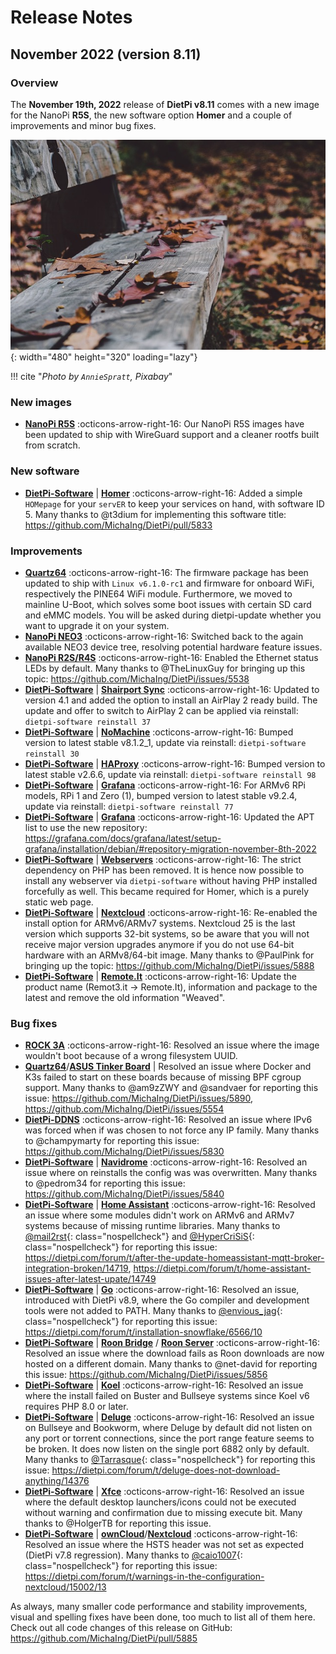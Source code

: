 # Release Notes

## November 2022 (version 8.11)

### Overview

The **November 19th, 2022** release of **DietPi v8.11** comes with a new image for the NanoPi **R5S**, the new software option **Homer** and a couple of improvements and minor bug fixes.

![Pumpkins](../assets/images/dietpi-release-v8_11.jpg){: width="480" height="320" loading="lazy"}

!!! cite "*Photo by `AnnieSpratt`, Pixabay*"

### New images

- [**NanoPi R5S**](../../hardware/#nanopi-series-friendlyelec) :octicons-arrow-right-16: Our NanoPi R5S images have been updated to ship with WireGuard support and a cleaner rootfs built from scratch.

### New software

- [**DietPi-Software**](../../dietpi_tools/#dietpi-software) | [**Homer**](../../software/system_stats/#homer) :octicons-arrow-right-16: Added a simple `HOMepage` for your `servER` to keep your services on hand, with software ID 5. Many thanks to @t3dium for implementing this software title: <https://github.com/MichaIng/DietPi/pull/5833>

### Improvements

- [**Quartz64**](../../hardware/#pine64) :octicons-arrow-right-16: The firmware package has been updated to ship with `Linux v6.1.0-rc1` and firmware for onboard WiFi, respectively the PINE64 WiFi module. Furthermore, we moved to mainline U-Boot, which solves some boot issues with certain SD card and eMMC models. You will be asked during dietpi-update whether you want to upgrade it on your system.
- [**NanoPi NEO3**](../../hardware/#nanopi-series-friendlyelec) :octicons-arrow-right-16: Switched back to the again available NEO3 device tree, resolving potential hardware feature issues.
- [**NanoPi R2S/R4S**](../../hardware/#nanopi-series-friendlyelec) :octicons-arrow-right-16: Enabled the Ethernet status LEDs by default. Many thanks to @TheLinuxGuy for bringing up this topic: <https://github.com/MichaIng/DietPi/issues/5538>
- [**DietPi-Software**](../../dietpi_tools/#dietpi-software) | [**Shairport Sync**](../../software/media/#shairport-sync) :octicons-arrow-right-16: Updated to version 4.1 and added the option to install an AirPlay 2 ready build. The update and offer to switch to AirPlay 2 can be applied via reinstall: `dietpi-software reinstall 37`
- [**DietPi-Software**](../../dietpi_tools/#dietpi-software) | [**NoMachine**](../../software/remote_desktop/#nomachine) :octicons-arrow-right-16: Bumped version to latest stable v8.1.2_1, update via reinstall: `dietpi-software reinstall 30`
- [**DietPi-Software**](../../dietpi_tools/#dietpi-software) | [**HAProxy**](../../software/advanced_networking/#haproxy) :octicons-arrow-right-16: Bumped version to latest stable v2.6.6, update via reinstall: `dietpi-software reinstall 98`
- [**DietPi-Software**](../../dietpi_tools/#dietpi-software) | [**Grafana**](../../software/hardware_projects/#grafana) :octicons-arrow-right-16: For ARMv6 RPi models, RPi 1 and Zero (1), bumped version to latest stable v9.2.4, update via reinstall: `dietpi-software reinstall 77`
- [**DietPi-Software**](../../dietpi_tools/#dietpi-software) | [**Grafana**](../../software/hardware_projects/#grafana) :octicons-arrow-right-16: Updated the APT list to use the new repository: <https://grafana.com/docs/grafana/latest/setup-grafana/installation/debian/#repository-migration-november-8th-2022>
- [**DietPi-Software**](../../dietpi_tools/#dietpi-software) | [**Webservers**](../../software/webserver_stack/#webservers) :octicons-arrow-right-16: The strict dependency on PHP has been removed. It is hence now possible to install any webserver via `dietpi-software` without having PHP installed forcefully as well. This became required for Homer, which is a purely static web page.
- [**DietPi-Software**](../../dietpi_tools/#dietpi-software) | [**Nextcloud**](../../software/cloud/#nextcloud) :octicons-arrow-right-16: Re-enabled the install option for ARMv6/ARMv7 systems. Nextcloud 25 is the last version which supports 32-bit systems, so be aware that you will not receive major version upgrades anymore if you do not use 64-bit hardware with an ARMv8/64-bit image. Many thanks to @PaulPink for bringing up the topic: <https://github.com/MichaIng/DietPi/issues/5888>
- [**DietPi-Software**](../../dietpi_tools/#dietpi-software) | [**Remote.It**](../../software/remote_desktop/#remoteit) :octicons-arrow-right-16: Update the product name (Remot3.it -> Remote.It), information and package to the latest and remove the old information "Weaved".

### Bug fixes

- [**ROCK 3A**](../../hardware/#radxa) :octicons-arrow-right-16: Resolved an issue where the image wouldn't boot because of a wrong filesystem UUID.
- [**Quartz64**](../../hardware/#pine64)/[**ASUS Tinker Board**](../../hardware/#asus-tinker-board) | Resolved an issue where Docker and K3s failed to start on these boards because of missing BPF cgroup support. Many thanks to @am9zZWY and @sandvaer for reporting this issue: <https://github.com/MichaIng/DietPi/issues/5890>, <https://github.com/MichaIng/DietPi/issues/5554>
- [**DietPi-DDNS**](../../dietpi_tools/#dietpi-ddns) :octicons-arrow-right-16: Resolved an issue where IPv6 was forced when if was chosen to not force any IP family. Many thanks to @champymarty for reporting this issue: <https://github.com/MichaIng/DietPi/issues/5830>
- [**DietPi-Software**](../../dietpi_tools/#dietpi-software) | [**Navidrome**](../../software/media/#navidrome) :octicons-arrow-right-16: Resolved an issue where on reinstalls the config was was overwritten. Many thanks to @pedrom34 for reporting this issue: <https://github.com/MichaIng/DietPi/issues/5840>
- [**DietPi-Software**](../../dietpi_tools/#dietpi-software) | [**Home Assistant**](../../software/home_automation/#home-assistant) :octicons-arrow-right-16: Resolved an issue where some modules didn't work on ARMv6 and ARMv7 systems because of missing runtime libraries. Many thanks to [@mail2rst](https://dietpi.com/forum/u/mail2rst){: class="nospellcheck"} and [@HyperCriSiS](https://dietpi.com/forum/u/HyperCriSiS){: class="nospellcheck"} for reporting this issue: <https://dietpi.com/forum/t/after-the-update-homeassistant-mqtt-broker-integration-broken/14719>, <https://dietpi.com/forum/t/home-assistant-issues-after-latest-upate/14749>
- [**DietPi-Software**](../../dietpi_tools/#dietpi-software) | [**Go**](../../software/programming/#go) :octicons-arrow-right-16: Resolved an issue, introduced with DietPi v8.9, where the Go compiler and development tools were not added to PATH. Many thanks to [@envious_jag](https://dietpi.com/forum/u/envious_jag){: class="nospellcheck"} for reporting this issue: <https://dietpi.com/forum/t/installation-snowflake/6566/10>
- [**DietPi-Software**](../../dietpi_tools/#dietpi-software) | [**Roon Bridge**](../../software/media/#roon-bridge) / [**Roon Server**](../../software/media/#roon-server) :octicons-arrow-right-16: Resolved an issue where the download fails as Roon downloads are now hosted on a different domain. Many thanks to @net-david for reporting this issue: <https://github.com/MichaIng/DietPi/issues/5856>
- [**DietPi-Software**](../../dietpi_tools/#dietpi-software) | [**Koel**](../../software/media/#koel) :octicons-arrow-right-16: Resolved an issue where the install failed on Buster and Bullseye systems since Koel v6 requires PHP 8.0 or later.
- [**DietPi-Software**](../../dietpi_tools/#dietpi-software) | [**Deluge**](../../software/bittorrent/#deluge) :octicons-arrow-right-16: Resolved an issue on Bullseye and Bookworm, where Deluge by default did not listen on any port or torrent connections, since the port range feature seems to be broken. It does now listen on the single port 6882 only by default. Many thanks to [@Tarrasque](https://dietpi.com/forum/u/Tarrasque){: class="nospellcheck"} for reporting this issue: <https://dietpi.com/forum/t/deluge-does-not-download-anything/14376>
- [**DietPi-Software**](../../dietpi_tools/#dietpi-software) | [**Xfce**](../../software/desktop/#xfce) :octicons-arrow-right-16: Resolved an issue where the default desktop launchers/icons could not be executed without warning and confirmation due to missing execute bit. Many thanks to @HolgerTB for reporting this issue.
- [**DietPi-Software**](../../dietpi_tools/#dietpi-software) | [**ownCloud**](../../software/cloud/#owncloud)/[**Nextcloud**](../../software/cloud/#nextcloud) :octicons-arrow-right-16: Resolved an issue where the HSTS header was not set as expected (DietPi v7.8 regression). Many thanks to [@caio1007](https://dietpi.com/forum/u/caio1007){: class="nospellcheck"} for reporting this issue: <https://dietpi.com/forum/t/warnings-in-the-configuration-nextcloud/15002/13>

As always, many smaller code performance and stability improvements, visual and spelling fixes have been done, too much to list all of them here. Check out all code changes of this release on GitHub: <https://github.com/MichaIng/DietPi/pull/5885>
